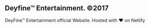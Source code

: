 ## Deyfine™ Entertainment. ©2017
DeyFine™ Entertainment official Website. Hosted with ❤️ on Netlify

